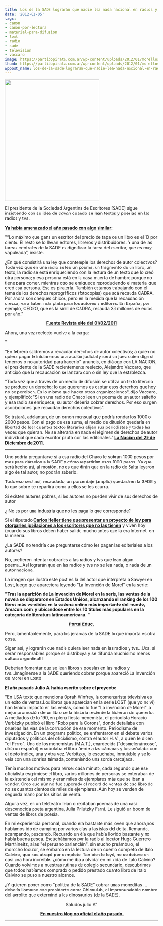 ```yaml
---
title: Los de la SADE lograrán que nadie lea nada nacional en radios y tvs...
date: '2012-01-05'
tags:
- canon
- canon-por-lectura
- material-para-difusion
- lost
- radio
- sade
- television
- vaccaro
image: https://partidopirata.com.ar/wp-content/uploads/2012/01/morellost1.jpg
thumb: https://partidopirata.com.ar/wp-content/uploads/2012/01/morellost1-150x150.jpg
wppost_name: los-de-la-sade-lograran-que-nadie-lea-nada-nacional-en-radios-y-tvs
---
```


<a href="https://partidopirata.com.ar/wp-content/uploads/2012/01/morellost1.jpg"><img class="size-full wp-image-2714" title="morellost" src="https://partidopirata.com.ar/wp-content/uploads/2012/01/morellost1.jpg" alt="" width="311" height="400" /></a>


El presidente de la Sociedad Argentina de Escritores [SADE] sigue insistiendo con su idea de <em>canon</em> cuando se lean textos y poesías en las radios y tvs.

<strong><a href="http://www.revistaenie.clarin.com/literatura/SADE-convertido-geriatrico-literario_0_419358255.html" target="_blank">Ya había amenazado el año pasado con algo similar</a>:</strong>

"“Lo máximo que gana un escritor del precio de tapa de un libro es el 10 por ciento. El resto se lo llevan editores, libreros y distribuidores. Y una de las tareas centrales de la SADE es dignificar la tarea del escritor, que es muy vapuleada”, insiste.
<p style="text-align: left;">¿En qué consistirá una ley que contemple los derechos de autor colectivos? Toda vez que en una radio se lee un poema, un fragmento de un libro, un texto, la radio se está enriqueciendo con la lectura de un texto que lo creó otra persona; y esa persona está en la casa muerta de hambre porque no tiene para comer, mientras otro se enriquece reproduciendo el material que creó esa persona. Eso es piratería. También estamos trabajando con el tema de los derechos reprográficos (fotocopias) que acá recauda CADRA. Por ahora son cheques chicos, pero en la medida que la recaudación crezca, va a haber más plata para los autores y editores. En España, por ejemplo, CEDRO, que es la símil de CADRA, recauda 36 millones de euros por año."</p>
<p style="text-align: center;"><strong><a href="http://www.revistaenie.clarin.com/literatura/SADE-convertido-geriatrico-literario_0_419358255.html" target="_blank">Fuente Revista eÑe del 01/02/2011</a></strong></p>
Ahora, una vez reelecto vuelve a la carga:

"

"En febrero saldremos a recaudar derechos de autor colectivos; a quien no quiera pagar le iniciaremos una acción judicial y será un juez quien diga si tenemos o no autoridad para hacerlo", anunció, en diálogo con LA NACION, el presidente de la SADE recientemente reelecto, Alejandro Vaccaro, que anticipó que la recaudación se lanzará con o sin ley que la establezca.

"Toda vez que a través de un medio de difusión se utiliza un texto literario se produce un derecho; lo que queremos es captar esos derechos que hoy no se perciben. Es lo mismo que hacen otras organizaciones", dijo Vaccaro, y ejemplificó: "Si en una radio de Chaco leen un poema de un autor salteño y esa radio se enriquece, su autor debería cobrar derechos. Por eso surgen asociaciones que recaudan derechos colectivos".

Se tratará, adelantan, de un canon mensual que podría rondar los 1000 o 2000 pesos. Con el pago de esa suma, el medio de difusión quedaría en libertad de leer cuantos textos literarios elijan sus periodistas y todas las veces que quieran. No se alteraría en nada el régimen de derechos de autor individual que cada escritor pauta con las editoriales."
<strong> <a href="http://www.lanacion.com.ar/1436302-la-sade-intentara-recaudar-por-el-uso-de-textos-literarios" target="_blank">La Nación del 29 de Diciembre de 2011.</a></strong>

<hr />

Uno podría preguntarse si a esa radio del Chaco le sobran 1000 pesos por mes para dárselos a la SADE y cómo repartirían esos 1000 pesos. Ya que será hecho así, al montón, no es que dirán que en la radio de Salta leyeron algo de tal autor, no podrán saberlo.

Todo eso será así, recaudado, un porcentaje (amplio) quedará en la SADE y lo que sobre se repartirá como a ellos se les ocurra.

Si existen autores pobres, si los autores no pueden vivir de sus derechos de autor:

¿ No es por una industria que no les paga lo que corresponde?

Si el diputado <strong><a href="https://partidopirata.com.ar/708/de-que-no-viven-los-escritores-ii">Carlos Heller tiene que presentar un proyecto de ley para otorgarles jubilaciones a los escritores que no las tienen</a></strong> y viven hoy (cuando sus libros deben haber salido mucho antes que la era Internet) en la miseria.

¿La SADE no tendría que preguntarse cómo les pagan las editoriales a los autores?

No, prefieren intentar cobrarles a las radios y tvs que lean algún poema...Así lograrán que en las radios y tvs no se lea nada, o nada de un autor nacional.

La imagen que ilustra este post es la del actor que interpreta a Sawyer en Lost, luego que apareciera leyendo "La Invención de Morel" en la serie:

<strong>"Tras la aparición de La invención de Morel en la serie, las ventas de la novela se dispararon en Estados Unidos, alcanzando el ranking de los 100 libros más vendidos en la cadena online más importante del mundo, Amazon.com, y ubicándose entre los 10 títulos más populares en la categoría de literatura latinoamericana. "</strong>
<p style="text-align: center;"><strong><a href="http://portal.educ.ar/debates/eid/cultura/lost-un-exito-televisivo-que-e.php" target="_blank">Portal Educ.</a></strong></p>
Pero, lamentablemente, para los jerarcas de la SADE lo que importa es otra cosa.

Sigan así, y lograrán que nadie quiera leer nada en las radios y tvs...Uds. si serán responsables porque se distribuya y se difunda muchísimo menos cultura argentina!!!

Deberían fomentar que se lean libros y poesías en las radios y tvs...Imagínense a la SADE queriendo cobrar porque apareció La Invención de Morel en Lost!!

<strong>El año pasado Julio A. había escrito sobre el proyecto:</strong>

"En USA texto que menciona Oprah Winfrey, la comentarista televisiva es un exito de ventas.Los libros que aparecían en la serie LOST (que yo no vi) han tenido impacto en las ventas, como lo fue "La invención de Morel"La mejor promoción de un libro de la historia reciente la hicieron sin quererlo. A mediados de lo '90, en plena fiesta menemista, el periodista Horacio Verbitzky publicó el libro "Robo para la Corona", donde detallaba con pruebas las vías de la corrupción de ese momento. Periodismo de investigación. En un programa político, se enfrentaron en el debate varios diputados y políticos del oficialismo, contra el autor H. V., a quien le dicen "el Perro". Uno de los menemistas (M.A.T.), enardecido ("desmelenándose", diría un español) enarbolaba el libro frente a las cámaras y los señalaba con el dedo indice, una y otra vez. Verbitzky, lo escuchaba, inmutable y se lo veía con una sonrisa taimada, conteniendo una sorda carcajada.

Tenía muchos motivos para reírse: cada minuto, cada segundo que ese oficialista esgrimiese
el libro, varios millones de personas se enteraban de la existencia del mismo y eran miles de ejemplares más que se iban a vender. Creo que aún no fue superado el record de ventas de ese libro de no se cuantos cientos de miles de ejemplares. Aún hoy se venden de segunda mano por los sitios de venta.

Alguna vez, en un teleteatro leían o recitaban poemas de una casi desconocida poeta argentina, Julia Prilutzky Farni. Le siguió un boom de ventas de libros de poesía.

En mi experiencia personal, cuando era bastante más joven que ahora,nos habíamos ido de camping por varios días a las islas del delta. Remando, acampando, pescando. Recuerdo
un día que había llovido bastante y no había buena pesca. Escúchábamos por la radio al locutor Hugo Guerrero Marthineitz, alias "el peruano parlanchín". sin mucho preámbulo, el morocho locutor, se embarcó en la lectura de un cuento completo de Italo Calvino, que nos atrapó por completo. Tan bien lo leyó, no se detuvo en casi una hora increíble. ¿cómo me iba a olvidar en mi vida de Italo Calvino?
Cuando volvimos a nuestras rutinas de colegio secundario, descubrimos que todos habíamos comprado o pedido prestado cuanto libro de Italo Calvino se puso a nuestro alcance.

¿Y quieren poner como "política de la SADE" cobrar unas moneditas ... debería llamarse ese presidente como Chicxulub, el impronunciable nombre del aerolito que exterminó a los dinosaurios (de la SADE).
<p style="text-align: center;">Saludos julio A"</p>
<p style="text-align: center;"><strong> <a href="http://partido-pirata.blogspot.com/2011/02/si-se-aprueba-el-proyecto-de-la.html" target="_blank">En nuestro blog no oficial el año pasado.</a></strong></p>


<hr />
